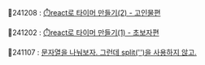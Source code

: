 📄241208 : [⏱️react로 타이머 만들기(2) - 고인물편](https://velog.io/@gyur1kim/react%EB%A1%9C-%ED%83%80%EC%9D%B4%EB%A8%B8-%EB%A7%8C%EB%93%A4%EA%B8%B02-%EA%B3%A0%EC%9D%B8%EB%AC%BC%ED%8E%B8)

📄241202 : [⏱️react로 타이머 만들기(1) - 초보자편](https://velog.io/@gyur1kim/react%EB%A1%9C-%ED%83%80%EC%9D%B4%EB%A8%B8-%EB%A7%8C%EB%93%A4%EA%B8%B01-%EC%B4%88%EB%B3%B4%EC%9E%90%ED%8E%B8)

📄241107 : [문자열을 나눠보자. 그런데 split('')을 사용하지 않고.](https://velog.io/@gyur1kim/%EB%AC%B8%EC%9E%90%EC%97%B4%EC%9D%84-%EB%82%98%EB%88%A0%EB%B3%B4%EC%9E%90.-%EA%B7%B8%EB%9F%B0%EB%8D%B0-split%EC%9D%84-%EC%82%AC%EC%9A%A9%ED%95%98%EC%A7%80-%EC%95%8A%EA%B3%A0)
